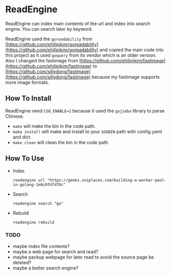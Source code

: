 ReadEngine
===

ReadEngine can index main contents of the url and index into search engine. You can search later by keyword.

ReadEngine used the `goreadability` from [https://github.com/philipjkim/goreadability](https://github.com/philipjkim/goreadability) and copied the main code into this project as it used `goquery` from its vendor which is an older version. Also I changed the fastimage from [https://github.com/philipjkim/fastimage](https://github.com/philipjkim/fastimage) to [https://github.com/sillydong/fastimage](https://github.com/sillydong/fastimage) because my fastimage supports more image formats.

## How To Install

ReadEngine need `CGO_ENABLE=1` because it used the `gojieba` library to parse Chinese.

- `make` will make the bin in the code path.
- `make install` will make and install to your `$GOBIN` path with config.yaml and dict.
- `make clean` will clean the bin in the code path

## How To Use

- Index
	```
	readengine url "https://geeks.uniplaces.com/building-a-worker-pool-in-golang-1e6c0fdfd78c"
	```
- Search
	```
	readengine search "go"
	```
- Rebuild
	```
	readengine rebuild
	```

### TODO

- maybe index file contents?
- maybe a web page for search and read?
- maybe packup webpage for later read to avoid the source page be deleted?
- maybe a better search engine?
